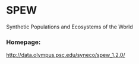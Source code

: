 # SPEW #
Synthetic Populations and Ecosystems of the World

### Homepage:

http://data.olympus.psc.edu/syneco/spew_1.2.0/
